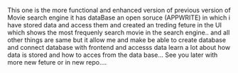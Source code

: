 This one is the more functional and enhanced version of previous version of Movie search engine it has dataBase an open soruce (APPWRITE) in which i have stored data and access them and created an treding feture in the UI which shows the most frequenly search movie in the search engine..
and all other things are same but it allow me and make be able to create database and connect database with frontend and accesss data learn a lot about how data is stored and how to acces from the data base...
See you later with more new feture or in new repo....
